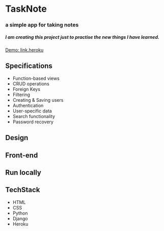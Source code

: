 # TaskNote

### a simple app for taking notes
##### I am creating this project just to practise the new things I have learned.

[Demo: link.heroku](https://t.me/alfacoder)


## Specifications
  * Function-based views
  * CRUD operations
  * Foreign Keys
  * Filtering
  * Creating & Saving users
  * Authentication
  * User-specific data
  * Search functionality
  * Password recovery
 
 ## Design
 
 ## Front-end
 
 ## Run locally
 
 ## TechStack
  * HTML
  * CSS
  * Python
  * Django
  * Heroku
